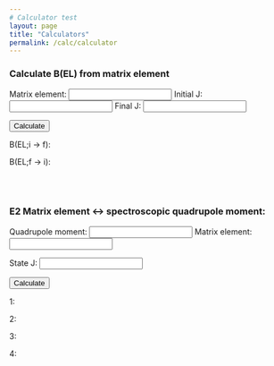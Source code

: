```yaml
---
# Calculator test
layout: page
title: "Calculators"
permalink: /calc/calculator
---
```


### Calculate B(EL) from matrix element

Matrix element:  <input id="ME" type="number">
Initial J: <input id="InitJ" type="number">
Final J: <input id="FinaJ" type="number">


<button type="button" onclick="CalcBEL()">
  Calculate</button>

B(EL;i &#8594; f): 
<p style="display:inline" id="BELif"></p>  

B(EL;f &#8594; i):  
<p style="display:inline" id="BELfi"></p>

<BR>
<BR>

### E2 Matrix element &#8596; spectroscopic quadrupole moment:

Quadrupole moment: <input id="Q" type="number">
Matrix element: <input id="E2" type="number">

State J: <input id="stateJ" type="number">

<button type="button" onclick="CalcMEQMom()">
  Calculate</button>
  
1: 
<p style="display:inline" id="blah1"></p>  

2:  
<p style="display:inline" id="blah2"></p>

3:  
<p style="display:inline" id="blah3"></p>

4:  
<p style="display:inline" id="blah4"></p>


<script>
  function CalcBEL(){
    var ME = document.getElementById("ME").value;
    var initJ = document.getElementById("InitJ").value;
    var finaJ = document.getElementById("FinaJ").value;
    var BELif = Math.pow(ME,2)/(2*initJ+1);
    var BELfi = Math.pow(ME,2)/(2*finaJ+1);
    var BELifstring = BELif.toFixed(5).toString();
    var BELfistring = BELfi.toFixed(5).toString();
    document.getElementById("BELif").innerHTML=BELifstring;
    document.getElementById("BELfi").innerHTML=BELfistring;
    document.getElementById("Test").innerHTML=finaJ;
  }
  function CalcMEQMom(){
    var ME = Number(document.getElementById("E2").value);
    var Q = Number(document.getElementById("Q").value);
    var stateJ = Number(document.getElementById("stateJ").value);
    //var qMom = 0;
    //var E2 = 0;
    var j1 = stateJ*(2*stateJ-1);
    var j2 = (2*stateJ + 1);
    var j3 = (2*stateJ + 3);
    var j4 = stateJ + 1;
    document.getElementById("blah1").innerHTML=j1.toString();
    document.getElementById("blah2").innerHTML=j2.toString();
    document.getElementById("blah3").innerHTML=j3.toString();
    document.getElementById("blah4").innerHTML=j4.toString();
    //if(ME!=0){
    //  qMom = ME * Math.sqrt(((J*(2*J-1))/((2*J+1)*(2*J+3)*(J+1))) * (16*Math.PI/5.));
    //  E2 = ME;
    //}
    //if(Q!=0){
    //  E2 = Q / Math.sqrt(((J * (2 * J -1))/((2*J+1)*(2*J+3)*(J+1))) * (16*Math.PI/5.));
    //  qMoM = Q;
    //}
    //var E2string = E2.toFixed(5).toString();
    //var Qstring = Q.toFixed(5).toString();
    //document.getElementById("E2").value=E2.toFixed(5);
    //document.getElementById("Q").value=qMom.toFixed(5);
    //document.getElementById("blah1").innerHTML="Test";
    //document.getElementById("blah2").innerHTML="Test";
  
  }
</script>
